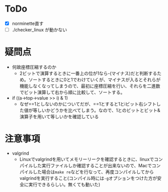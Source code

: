 # ToDo
- [x] norminette直す
- [ ] ./checker_linux が動かない

# 疑問点
- 何故座標圧縮するのか
  - 2ビットで演算するときに一番上の位が1なら-(マイナス)だと判断するため。ソートするときに0と1でわけていくが、マイナスが入るとそれらが機能しなくなってしまうので、最初に座標圧縮を行い、それらを二進数でビット演算して右から順に比較して、ソートする。
- if ((a->top->value >> i) & 1)
  - なぜ==1としないのかについてだが、==1とすると1とiビット右シフトした値が等しいかどうかを比べてしまう。なので、1とのビットとビット&演算子を用いて等しいかを確認している

# 注意事項
- valgrind
  - Linuxでvalgrindを用いてメモリーリークを確認するときに、linuxでコンパイルした実行ファイルしか確認することが出来ないので、Macでコンパイルした場合は`make re`などを行なって、再度コンパイルしてからvalgrindを実行すること(コンパイル時には`-g`オプションをつけた方が安全に実行できるらしい。無くても動いた)
